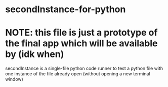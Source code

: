 # secondInstance-for-python
# NOTE: this file is just a prototype of the final app which will be available by (idk when)
secondInstance is a single-file python code runner to test a python file with one instance of the file already open (without opening a new terminal window)
